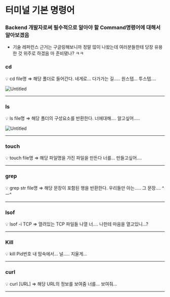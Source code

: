 # 터미널 기본 명령어

### Backend 개발자로써 필수적으로 알아야 할 Command명령어에 대해서 알아보겠음

 * 기술 레퍼런스 근거는 구글링해보니까 정말 많이 나왔는데 여러분들한테 당장 유용한 것 위주로 하겠음 마 준비됐나? ㅋㅋ

### cd

<aside>
💡 cd file명 ⇒ 해당 폴더로 들어간다.
네게로… 다가가는 길….. 원스텝… 투스텝….

</aside>

![Untitled](%E1%84%90%E1%85%A5%E1%84%86%E1%85%B5%E1%84%82%E1%85%A5%E1%86%AF%20%E1%84%80%E1%85%B5%E1%84%87%E1%85%A9%E1%86%AB%20%E1%84%86%E1%85%A7%E1%86%BC%E1%84%85%E1%85%A7%E1%86%BC%E1%84%8B%E1%85%A5%201977a543e1c643ae90829a19a52a8541/Untitled.png)

---

### ls

<aside>
💡 ls file명 ⇒ 해당 폴더의 구성요소를 반환한다.
너에대해…. 알고싶어…..

</aside>

![Untitled](%E1%84%90%E1%85%A5%E1%84%86%E1%85%B5%E1%84%82%E1%85%A5%E1%86%AF%20%E1%84%80%E1%85%B5%E1%84%87%E1%85%A9%E1%86%AB%20%E1%84%86%E1%85%A7%E1%86%BC%E1%84%85%E1%85%A7%E1%86%BC%E1%84%8B%E1%85%A5%201977a543e1c643ae90829a19a52a8541/Untitled%201.png)

---

### touch

<aside>
💡 touch file명 ⇒ 해당 파일명을 가진 파일을 만든다
너를… 만들고싶어….

</aside>

---

### grep

<aside>
💡 grep str file명 ⇒ 해당 문장이 포함된 행을 반환한다.
우리들만 아는….. 그 문장…. ^ㅡ^

</aside>

---

### lsof

<aside>
💡 lsof -i TCP ⇒ 열려있는 TCP 파일들 나열
너…. 나한테 마음을 열고있니…?

</aside>

---

### Kill

<aside>
💡 kill Pid번호
내 맘속에서… 널….. 지울게…

</aside>

---

### **curl**

<aside>
💡 curl [URL] ⇒ 해당 URL의 정보를 보여줌
너를… 보여줘…

</aside>

---
